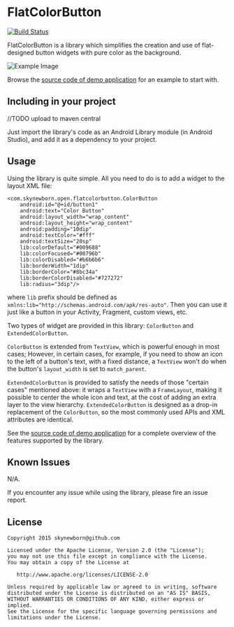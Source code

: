 FlatColorButton
==================
[![Build Status](https://travis-ci.org/skynewborn/FlatColorButton.svg?branch=master)](https://travis-ci.org/skynewborn/FlatColorButton)

FlatColorButton is a library which simplifies the creation and use of flat-designed button widgets with pure color as the background.

![Example Image][1]

Browse the [source code of demo application][2] for an example to start with.

Including in your project
-------------------------

//TODO upload to maven central
    
Just import the library's code as an Android Library module (in Android Studio), and add it as a dependency to your project.


Usage
-----

Using the library is quite simple. All you need to do is to add a widget to the layout XML file:

	<com.skynewborn.open.flatcolorbutton.ColorButton
		android:id="@+id/button1"
		android:text="Color Button"
		android:layout_width="wrap_content"
		android:layout_height="wrap_content"
		android:padding="10dip"
		android:textColor="#fff"
		android:textSize="20sp"
		lib:colorDefault="#009688"
		lib:colorFocused="#00796b"
		lib:colorDisabled="#b6b6b6"
		lib:borderWidth="1dip"
		lib:borderColor="#8bc34a"
		lib:borderColorDisabled="#727272"
		lib:radius="3dip"/>

where `lib` prefix should be defined as `xmlns:lib="http://schemas.android.com/apk/res-auto"`. Then you can use it just like a button in your Activity, Fragment, custom views, etc.

Two types of widget are provided in this library: `ColorButton` and `ExtendedColorButton`.

`ColorButton` is extended from `TextView`, which is powerful enough in most cases; However, in certain cases, for example, if you need to show an icon to the left of a button's text, with a fixed distance, a `TextView` won't do when the button's `layout_width` is set to `match_parent`.

`ExtendedColorButton` is provided to satisfy the needs of those "certain cases" mentioned above: it wraps a `TextView` with a `FrameLayout`, making it possible to center the whole icon and text, at the cost of adding an extra layer to the view hierarchy. `ExtendedColorButton` is designed as a drop-in replacement of the `ColorButton`, so the most commonly used APIs and XML attributes are identical.

See the [source code of demo application][2] for a complete overview of the features supported by the library.

Known Issues
------------

N/A.

If you encounter any issue while using the library, please fire an issue report.


License
-----------

    Copyright 2015 skynewborn@github.com

    Licensed under the Apache License, Version 2.0 (the "License");
    you may not use this file except in compliance with the License.
    You may obtain a copy of the License at

       http://www.apache.org/licenses/LICENSE-2.0

    Unless required by applicable law or agreed to in writing, software
    distributed under the License is distributed on an "AS IS" BASIS,
    WITHOUT WARRANTIES OR CONDITIONS OF ANY KIND, either express or implied.
    See the License for the specific language governing permissions and
    limitations under the License.




 [1]: https://raw.github.com/skynewborn/FlatColorButton/master/art/readme.png
 [2]: https://github.com/skynewborn/FlatColorButton/tree/master/demo
